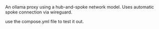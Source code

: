 An ollama proxy using a hub-and-spoke network model. Uses automatic spoke connection via wireguard.


use the compose.yml file to test it out.
